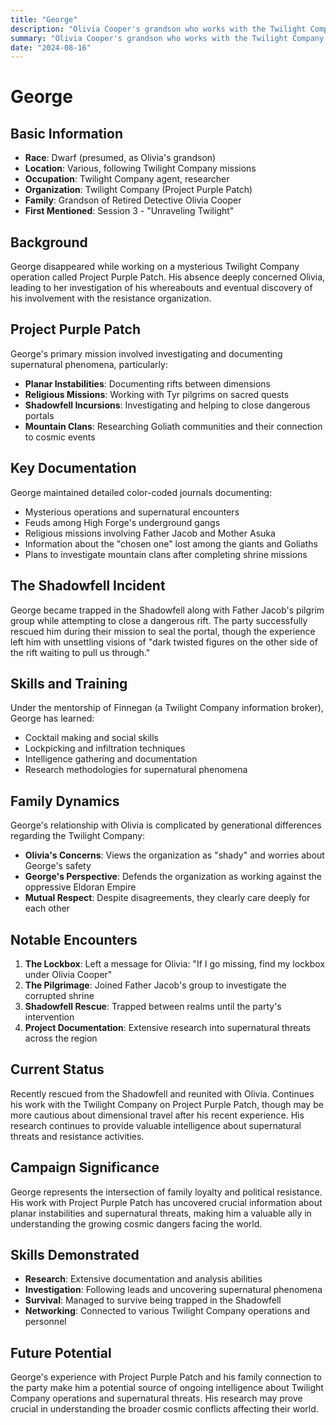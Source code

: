 ```yaml
---
title: "George"
description: "Olivia Cooper's grandson who works with the Twilight Company on Project Purple Patch, investigating supernatural threats and planar instabilities"
summary: "Olivia Cooper's grandson who works with the Twilight Company on Project Purple Patch, investigating supernatural threats and planar instabilities"
date: "2024-08-16"
---
```


# George

## Basic Information
- **Race**: Dwarf (presumed, as Olivia's grandson)
- **Location**: Various, following Twilight Company missions
- **Occupation**: Twilight Company agent, researcher
- **Organization**: Twilight Company (Project Purple Patch)
- **Family**: Grandson of Retired Detective Olivia Cooper
- **First Mentioned**: Session 3 - "Unraveling Twilight"

## Background
George disappeared while working on a mysterious Twilight Company operation called Project Purple Patch. His absence deeply concerned Olivia, leading to her investigation of his whereabouts and eventual discovery of his involvement with the resistance organization.

## Project Purple Patch
George's primary mission involved investigating and documenting supernatural phenomena, particularly:
- **Planar Instabilities**: Documenting rifts between dimensions
- **Religious Missions**: Working with Tyr pilgrims on sacred quests
- **Shadowfell Incursions**: Investigating and helping to close dangerous portals
- **Mountain Clans**: Researching Goliath communities and their connection to cosmic events

## Key Documentation
George maintained detailed color-coded journals documenting:
- Mysterious operations and supernatural encounters
- Feuds among High Forge's underground gangs
- Religious missions involving Father Jacob and Mother Asuka
- Information about the "chosen one" lost among the giants and Goliaths
- Plans to investigate mountain clans after completing shrine missions

## The Shadowfell Incident
George became trapped in the Shadowfell along with Father Jacob's pilgrim group while attempting to close a dangerous rift. The party successfully rescued him during their mission to seal the portal, though the experience left him with unsettling visions of "dark twisted figures on the other side of the rift waiting to pull us through."

## Skills and Training
Under the mentorship of Finnegan (a Twilight Company information broker), George has learned:
- Cocktail making and social skills
- Lockpicking and infiltration techniques
- Intelligence gathering and documentation
- Research methodologies for supernatural phenomena

## Family Dynamics
George's relationship with Olivia is complicated by generational differences regarding the Twilight Company:
- **Olivia's Concerns**: Views the organization as "shady" and worries about George's safety
- **George's Perspective**: Defends the organization as working against the oppressive Eldoran Empire
- **Mutual Respect**: Despite disagreements, they clearly care deeply for each other

## Notable Encounters
1. **The Lockbox**: Left a message for Olivia: "If I go missing, find my lockbox under Olivia Cooper"
2. **The Pilgrimage**: Joined Father Jacob's group to investigate the corrupted shrine
3. **Shadowfell Rescue**: Trapped between realms until the party's intervention
4. **Project Documentation**: Extensive research into supernatural threats across the region

## Current Status
Recently rescued from the Shadowfell and reunited with Olivia. Continues his work with the Twilight Company on Project Purple Patch, though may be more cautious about dimensional travel after his recent experience. His research continues to provide valuable intelligence about supernatural threats and resistance activities.

## Campaign Significance
George represents the intersection of family loyalty and political resistance. His work with Project Purple Patch has uncovered crucial information about planar instabilities and supernatural threats, making him a valuable ally in understanding the growing cosmic dangers facing the world.

## Skills Demonstrated
- **Research**: Extensive documentation and analysis abilities
- **Investigation**: Following leads and uncovering supernatural phenomena
- **Survival**: Managed to survive being trapped in the Shadowfell
- **Networking**: Connected to various Twilight Company operations and personnel

## Future Potential
George's experience with Project Purple Patch and his family connection to the party make him a potential source of ongoing intelligence about Twilight Company operations and supernatural threats. His research may prove crucial in understanding the broader cosmic conflicts affecting their world.